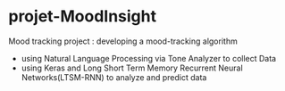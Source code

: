 # projet-MoodInsight
Mood tracking project : 
developing a mood-tracking algorithm 
  - using Natural Language Processing via Tone Analyzer to collect Data 
  - using Keras and Long Short Term Memory Recurrent Neural Networks(LTSM-RNN) to analyze and predict data
